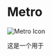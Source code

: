# Metro

![Metro Icon](https://github.com/backkomyoung/Metro/blob/master/app/src/main/res/mipmap-xxxhdpi/launcher.png)

这是一个用于
